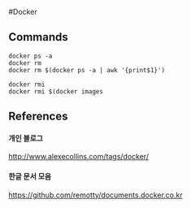 #Docker

## Commands
```
docker ps -a
docker rm
docker rm $(docker ps -a | awk '{print$1}')

docker rmi
docker rmi $(docker images
```

## References
#### 개인 블로그
http://www.alexecollins.com/tags/docker/

#### 한글 문서 모음
https://github.com/remotty/documents.docker.co.kr